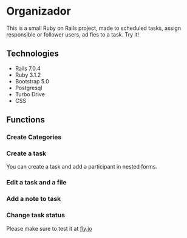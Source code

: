 # Organizador

This is a small Ruby on Rails project, made to scheduled tasks, assign responsible or follower users, ad fies to a task. Try it!

## Technologies

- Rails 7.0.4
- Ruby 3.1.2
- Bootstrap 5.0
- Postgresql
- Turbo Drive
- CSS

## Functions

### Create Categories

### Create a task

You can create a task and add a participant in nested forms.

### Edit a task and a file

### Add a note to task

### Change task status



Please make sure to test it at [fly.io](https://spring-sun-2482.fly.dev/)
